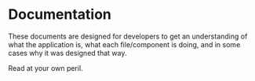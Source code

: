 # Documentation

These documents are designed for developers to get an understanding of what the application is, what each file/component is doing, and in some cases why it was designed that way.

Read at your own peril.
